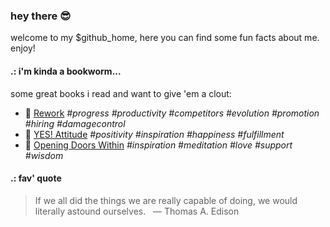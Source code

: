 ### hey there :sunglasses:
welcome to my $github_home, here you can find some fun facts about me. enjoy!

#### .: i'm kinda a bookworm...
some great books i read and want to give 'em a clout:
* :book: [Rework](https://www.amazon.com/Rework-Jason-Fried/dp/0307463745/133-4207172-7462354) _#progress #productivity #competitors #evolution #promotion #hiring #damagecontrol_
* :book: [YES! Attitude](https://www.amazon.com/Jeffrey-Gitomers-Little-Gold-Attitude/dp/0999255509) _#positivity #inspiration #happiness #fulfillment_
* :book: [Opening Doors Within](https://www.amazon.com/Opening-Doors-Within-Meditations-Findhorn/dp/1620558637) _#inspiration #meditation #love #support #wisdom_

#### .: fav' quote
> If we all did the things we are really capable of doing, we would literally astound ourselves. &nbsp;&nbsp;&mdash;&nbsp;Thomas&nbsp;A.&nbsp;Edison
